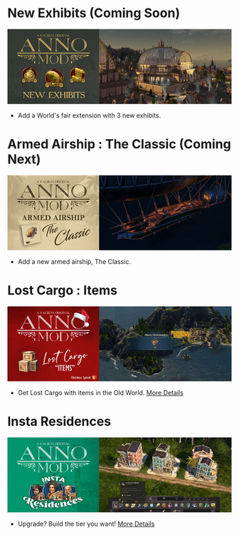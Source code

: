 # New Exhibits (Coming Soon)

![](./files/newexhibitsbanner.jpg)

- Add a World's fair extension with 3 new exhibits.

# Armed Airship : The Classic (Coming Next)

![](./files/theclassicbanner.jpg)

- Add a new armed airship, The Classic. 

# Lost Cargo : Items

![](./files/lostcargobanner.jpg)

- Get Lost Cargo with items in the Old World. [More Details](./files/LOSTCARGO.md)


# Insta Residences

![](./files/instaresbanner.jpg)

- Upgrade? Build the tier you want! [More Details](./files/INSTARES.md)

